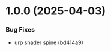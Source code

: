 # 1.0.0 (2025-04-03)


### Bug Fixes

* urp shader spine ([bd414a9](https://github.com/KhanhTQ-hub/com.plugins.spine-unity-urp-shaders/commit/bd414a92bd488b84a2b767ef9403bef669309644))
